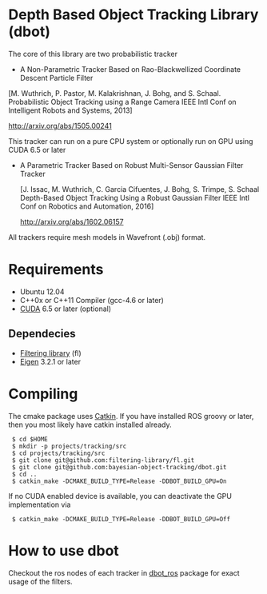 # Depth Based Object Tracking Library (dbot)

The core of this library are two probabilistic tracker
 * A Non-Parametric Tracker Based on Rao-Blackwellized Coordinate Descent Particle Filter
 
  [M. Wuthrich, P. Pastor, M. Kalakrishnan, J. Bohg, and S. Schaal. Probabilistic Object Tracking using a Range Camera IEEE Intl Conf on Intelligent Robots and Systems, 2013]

  http://arxiv.org/abs/1505.00241
  
  This tracker can run on a pure CPU system or optionally run on GPU using CUDA 6.5 or later

 * A Parametric Tracker Based on Robust Multi-Sensor Gaussian Filter Tracker
 
   [J. Issac, M. Wuthrich, C. Garcia Cifuentes, J. Bohg, S. Trimpe, S. Schaal
   Depth-Based Object Tracking Using a Robust Gaussian Filter
   IEEE Intl Conf on Robotics and Automation, 2016] 

   http://arxiv.org/abs/1602.06157

All trackers require mesh models in Wavefront (.obj) format.

# Requirements
 * Ubuntu 12.04
 * C++0x or C++11 Compiler (gcc-4.6 or later)
 * [CUDA](https://developer.nvidia.com/cuda-downloads) 6.5 or later (optional)
 
## Dependecies
 * [Filtering library](https://github.com/filtering-library/fl) (fl)
 * [Eigen](http://eigen.tuxfamily.org/) 3.2.1 or later
 
# Compiling
 The cmake package uses [Catkin](https://github.com/ros/catkin). If you have installed ROS groovy or later, then you most likely have catkin installed already.

     $ cd $HOME
     $ mkdir -p projects/tracking/src  
     $ cd projects/tracking/src
     $ git clone git@github.com:filtering-library/fl.git
     $ git clone git@github.com:bayesian-object-tracking/dbot.git
     $ cd ..
     $ catkin_make -DCMAKE_BUILD_TYPE=Release -DDBOT_BUILD_GPU=On

If no CUDA enabled device is available, you can deactivate the GPU implementation via 

     $ catkin_make -DCMAKE_BUILD_TYPE=Release -DDBOT_BUILD_GPU=Off


# How to use dbot

Checkout the ros nodes of each tracker in [dbot_ros](https://github.com/bayesian-object-tracking/dbot_ros) package for exact usage of the filters.

 
